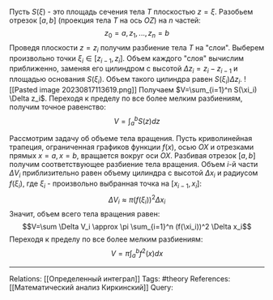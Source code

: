 Пусть $S(\xi)$ - это площадь сечения тела $T$ плоскостью $z=\xi$. Разобьем отрезок $[a,b]$ (проекция тела $T$ на ось $OZ$) на $n$ частей:
$$z_0=a, z_1, ..., z_n=b$$
Проведя плоскости $z=z_i$ получим разбиение тела $T$ на "слои". Выберем произвольно точки $\xi_i \in [z_{i-1}, z_i]$. Объем каждого "слоя" вычислим приближенно, заменяя его цилиндром с высотой $\Delta z_i = z_i - z_{i-1}$ и площадью основания $S(\xi_i)$. Объем такого цилиндра равен $S(\xi_i) \Delta z_i$. 
![[Pasted image 20230817113619.png]]
Получаем $V=\sum_{i=1}^n S(\xi_i) \Delta z_i$. Переходя к пределу по все более мелким разбиениям, получим точное равенство:
$$V=\int_a^b S(z) dz$$

Рассмотрим задачу об объеме тела вращения. Пусть криволинейная трапеция, ограниченная графиков функции $f(x)$, осью $OX$ и отрезками прямых $x=a,x=b$, вращается вокруг оси $OX$. Разбивая отрезок $[a,b]$ получим соответствующее разбиение тела вращения. 
Объем $i$-й части $\Delta V_i$ приблизительно равен объему цилиндра с высотой $\Delta x_i$ и радиусом $f(\xi_i)$, где $\xi_i$ - произвольно выбранная точка на $[x_{i-1}, x_i]$:
$$\Delta V_i \approx \pi(f(\xi_i))^2 \Delta x_i$$
Значит, объем всего тела вращения равен: 
$$V=\sum \Delta V_i \approx \pi \sum_{i=1}^n (f(\xi_i))^2 \Delta x_i$$
Переходя к пределу по все более мелким разбиениям:
$$V=\pi \int_a^b f^2(x)dx$$

___
Relations: [[Определенный интеграл]] 
Tags: #theory 
References: [[Математический анализ Киркинский]] 
Query: 